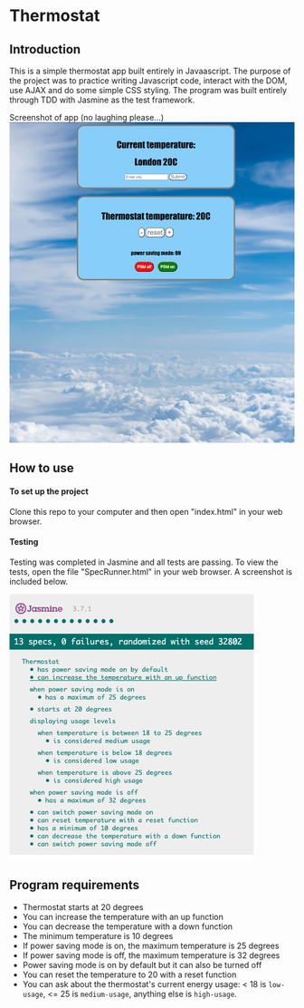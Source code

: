 # Thermostat

## Introduction

This is a simple thermostat app built entirely in Javaascript. The purpose of the project was to practice writing Javascript code, interact with the DOM, use AJAX and do some simple CSS styling. The program was built entirely through TDD with Jasmine as the test framework.

Screenshot of app (no laughing please...)
![screenshot](./images/app1.png)


## How to use

#### To set up the project

Clone this repo to your computer and then open "index.html" in your web browser.

#### Testing

Testing was completed in Jasmine and all tests are passing. To view the tests, open the file "SpecRunner.html" in your web browser. A screenshot is included below.

![tests](./images/tests.png)

## Program requirements

* Thermostat starts at 20 degrees
* You can increase the temperature with an up function
* You can decrease the temperature with a down function
* The minimum temperature is 10 degrees
* If power saving mode is on, the maximum temperature is 25 degrees
* If power saving mode is off, the maximum temperature is 32 degrees
* Power saving mode is on by default but it can also be turned off
* You can reset the temperature to 20 with a reset function
* You can ask about the thermostat's current energy usage: < 18 is `low-usage`, <= 25 is `medium-usage`, anything else is `high-usage`.